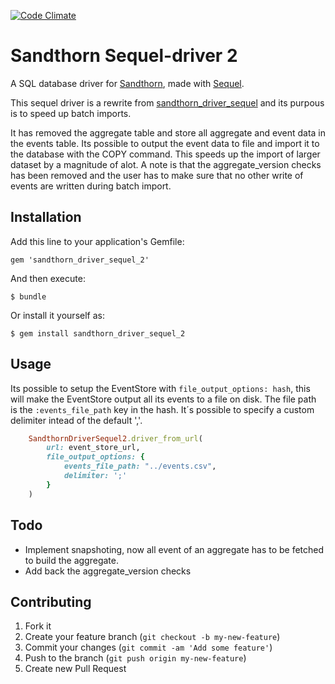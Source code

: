 [![Code Climate](https://codeclimate.com/github/Sandthorn/sandthorn_driver_sequel.png)](https://codeclimate.com/github/Sandthorn/sandthorn_driver_sequel)

# Sandthorn Sequel-driver 2

A SQL database driver for [Sandthorn](https://github.com/Sandthorn/sandthorn), made with [Sequel](http://sequel.jeremyevans.net/).

This sequel driver is a rewrite from [sandthorn_driver_sequel](https://github.com/Sandthorn/sandthorn_driver_sequel) and its purpous is to speed up batch imports. 

It has removed the aggregate table and store all aggregate and event data in the events table. Its possible to output the event data to file and import it to the database with the COPY command. This speeds up the import of larger dataset by a magnitude of alot. A note is that the aggregate_version checks has been removed and the user has to make sure that no other write of events are written during batch import.

## Installation

Add this line to your application's Gemfile:

    gem 'sandthorn_driver_sequel_2'

And then execute:

    $ bundle

Or install it yourself as:

    $ gem install sandthorn_driver_sequel_2

## Usage

Its possible to setup the EventStore with `file_output_options: hash`, this will make the EventStore output all its events to a file on disk. The file path is the `:events_file_path` key in the hash. It´s possible to specify a custom delimiter intead of the default ','.

```ruby
    SandthornDriverSequel2.driver_from_url(
        url: event_store_url,
        file_output_options: {
            events_file_path: "../events.csv",
            delimiter: ';'
        }
    )
```

## Todo

 * Implement snapshoting, now all event of an aggregate has to be fetched to build the aggregate.
 * Add back the aggregate_version checks 

## Contributing

1. Fork it
2. Create your feature branch (`git checkout -b my-new-feature`)
3. Commit your changes (`git commit -am 'Add some feature'`)
4. Push to the branch (`git push origin my-new-feature`)
5. Create new Pull Request
